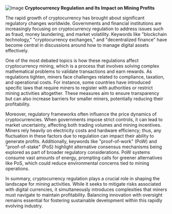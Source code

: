 
![Image](https://github.com/user-attachments/assets/31692037-0104-4703-abd1-696b6a7dd41b)
**Cryptocurrency Regulation and Its Impact on Mining Profits**

The rapid growth of cryptocurrency has brought about significant regulatory changes worldwide. Governments and financial institutions are increasingly focusing on cryptocurrency regulation to address issues such as fraud, money laundering, and market volatility. Keywords like "blockchain technology," "cryptocurrency exchanges," and "decentralized finance" have become central in discussions around how to manage digital assets effectively.

One of the most debated topics is how these regulations affect cryptocurrency mining, which is a process that involves solving complex mathematical problems to validate transactions and earn rewards. As regulations tighten, miners face challenges related to compliance, taxation, and operational costs. For instance, some countries have introduced specific laws that require miners to register with authorities or restrict mining activities altogether. These measures aim to ensure transparency but can also increase barriers for smaller miners, potentially reducing their profitability.

Moreover, regulatory frameworks often influence the price dynamics of cryptocurrencies. When governments impose strict controls, it can lead to market uncertainty, affecting both trading volumes and mining incentives. Miners rely heavily on electricity costs and hardware efficiency; thus, any fluctuation in these factors due to regulation can impact their ability to generate profits. Additionally, keywords like "proof-of-work" (PoW) and "proof-of-stake" (PoS) highlight alternative consensus mechanisms being explored as part of broader regulatory considerations. PoW systems consume vast amounts of energy, prompting calls for greener alternatives like PoS, which could reduce environmental concerns tied to mining operations.

In summary, cryptocurrency regulation plays a crucial role in shaping the landscape for mining activities. While it seeks to mitigate risks associated with digital currencies, it simultaneously introduces complexities that miners must navigate to maintain profitability. Balancing innovation with oversight remains essential for fostering sustainable development within this rapidly evolving industry.